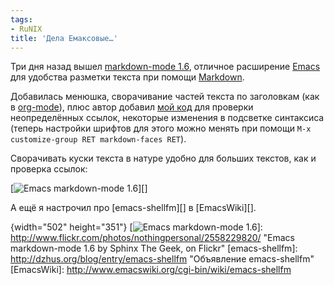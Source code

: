 ```yaml
---
tags:
- RuNIX
title: 'Дела Емаксовые…'
---
```


Три дня назад вышел [markdown-mode 1.6][], отличное расширение [Emacs][]
для удобства разметки текста при помощи [Markdown][].

Добавилась менюшка, сворачивание частей текста по заголовкам (как в
[org-mode][]), плюс автор добавил [мой код][] для проверки
неопределённых ссылок, некоторые изменения в подсветке синтаксиса
(теперь настройки шрифтов для этого можно менять при помощи
`M-x customize-group RET markdown-faces RET`).

Сворачивать куски текста в натуре удобно для больших текстов, как и
проверка ссылок:

[![Emacs markdown-mode 1.6][]][]

А ещё я настрочил про [emacs-shellfm][] в [EmacsWiki][].

  [markdown-mode 1.6]: http://jblevins.org/projects/markdown-mode/rev-1-6
  [Emacs]: http://dzhus.org/blog/entry/emacs-intro
    "«Начало пути к Emacs»"
  [Markdown]: http://dzhus.org/blog/entry/markdown-and-lightweight-markup
    "«Простая разметка текста для сайтов: Markdown»"
  [org-mode]: http://orgmode.org/
    "Org-Mode Homepage"
  [мой код]: http://dzhus.org/blog/entry/markdown-goodies
  [Emacs markdown-mode 1.6]: http://farm4.static.flickr.com/3275/2558229820_fbd259fd9a_o.png
  {width="502" height="351"}
  [![Emacs markdown-mode 1.6][]]: http://www.flickr.com/photos/nothingpersonal/2558229820/
    "Emacs markdown-mode 1.6 by Sphinx The Geek, on Flickr"
  [emacs-shellfm]: http://dzhus.org/blog/entry/emacs-shellfm
    "Объявление emacs-shellfm"
  [EmacsWiki]: http://www.emacswiki.org/cgi-bin/wiki/emacs-shellfm
